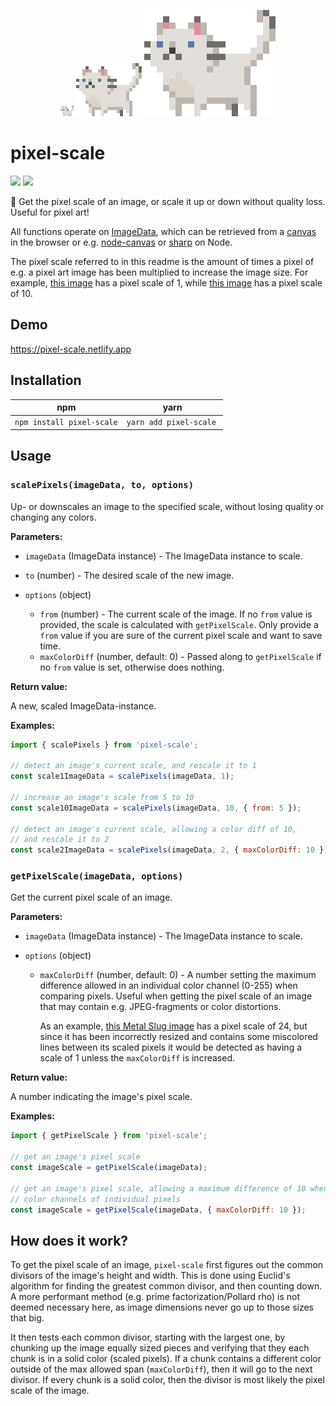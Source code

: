<p align="center">
<img src="https://github.com/duniul/pixel-scale/blob/master/test/images/pixel-the-cat_x1.png" />
<img src="https://github.com/duniul/pixel-scale/blob/master/test/images/pixel-the-cat_x5.png" />
<img src="https://github.com/duniul/pixel-scale/blob/master/test/images/pixel-the-cat_x10.png" />
</p>

# pixel-scale

[![](https://img.shields.io/npm/v/pixel-scale?color=brightgreen)](https://www.npmjs.com/package/pixel-scale)
[![](https://img.shields.io/bundlephobia/minzip/pixel-scale)](https://bundlephobia.com/result?p=pixel-scale)

📐 Get the pixel scale of an image, or scale it up or down without quality loss. Useful for pixel
art!

All functions operate on [ImageData](https://developer.mozilla.org/en-US/docs/Web/API/ImageData),
which can be retrieved from a
[canvas](https://developer.mozilla.org/en-US/docs/Web/HTML/Element/canvas) in the browser or e.g.
[node-canvas](https://github.com/Automattic/node-canvas) or [sharp](https://github.com/lovell/sharp)
on Node.

The pixel scale referred to in this readme is the amount of times a pixel of e.g. a pixel art image
has been multiplied to increase the image size. For example,
[this image](https://github.com/duniul/pixel-scale/blob/master/test/images/pixel-the-cat_x1.png) has
a pixel scale of 1, while
[this image](https://github.com/duniul/pixel-scale/blob/master/test/images/pixel-the-cat_x10.png)
has a pixel scale of 10.

## Demo

https://pixel-scale.netlify.app

## Installation

| npm                       | yarn                    |
| ------------------------- | ----------------------- |
| `npm install pixel-scale` | `yarn add pixel-scale`  |

## Usage

### `scalePixels(imageData, to, options)`

Up- or downscales an image to the specified scale, without losing quality or changing any colors.

**Parameters:**

- `imageData` (ImageData instance) - The ImageData instance to scale.

- `to` (number) - The desired scale of the new image.

- `options` (object)
  - `from` (number) - The current scale of the image. If no `from` value is provided, the scale is
    calculated with `getPixelScale`. Only provide a `from` value if you are sure of the current
    pixel scale and want to save time.
  - `maxColorDiff` (number, default: 0) - Passed along to `getPixelScale` if no `from` value is set,
    otherwise does nothing.

**Return value:**

A new, scaled ImageData-instance.

**Examples:**

```js
import { scalePixels } from 'pixel-scale';

// detect an image's current scale, and rescale it to 1
const scale1ImageData = scalePixels(imageData, 1);

// increase an image's scale from 5 to 10
const scale10ImageData = scalePixels(imageData, 10, { from: 5 });

// detect an image's current scale, allowing a color diff of 10,
// and rescale it to 2
const scale2ImageData = scalePixels(imageData, 2, { maxColorDiff: 10 });
```

### `getPixelScale(imageData, options)`

Get the current pixel scale of an image.

**Parameters:**

- `imageData` (ImageData instance) - The ImageData instance to scale.

- `options` (object)

  - `maxColorDiff` (number, default: 0) - A number setting the maximum difference allowed in an
    individual color channel (0-255) when comparing pixels. Useful when getting the pixel scale of
    an image that may contain e.g. JPEG-fragments or color distortions.

    As an example,
    [this Metal Slug image](https://github.com/duniul/pixel-scale/blob/master/test/images/metal-slug_x24.png)
    has a pixel scale of 24, but since it has been incorrectly resized and contains some
    miscolored lines between its scaled pixels it would be detected as having a scale of 1 unless
    the `maxColorDiff` is increased.

**Return value:**

A number indicating the image's pixel scale.

**Examples:**

```js
import { getPixelScale } from 'pixel-scale';

// get an image's pixel scale
const imageScale = getPixelScale(imageData);

// get an image's pixel scale, allowing a maximum difference of 10 when comparing
// color channels of individual pixels
const imageScale = getPixelScale(imageData, { maxColorDiff: 10 });
```

## How does it work?

To get the pixel scale of an image, `pixel-scale` first figures out the common divisors of the
image's height and width. This is done using Euclid's algorithm for finding the greatest common
divisor, and then counting down. A more performant method (e.g. prime factorization/Pollard rho) is
not deemed necessary here, as image dimensions never go up to those sizes that big.

It then tests each common divisor, starting with the largest one, by chunking up the image equally
sized pieces and verifying that they each chunk is in a solid color (scaled pixels). If a chunk
contains a different color outside of the max allowed span (`maxColorDiff`), then it will go to the
next divisor. If every chunk is a solid color, then the divisor is most likely the pixel scale of
the image.
